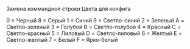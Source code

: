 Замена коммандной строки Цвета для конфига

0 = Черный 8 = Серый 1 = Синий 9 = Светло-синий 2 = Зеленый A = Светло-зеленый 3 = Голубой B = Светло-голубой 4 = Красный C = Светло-красный 5 = Лиловый D = Светло-лиловый 6 = Желтый E = Светло-желтый 7 = Белый F = Ярко-белый
